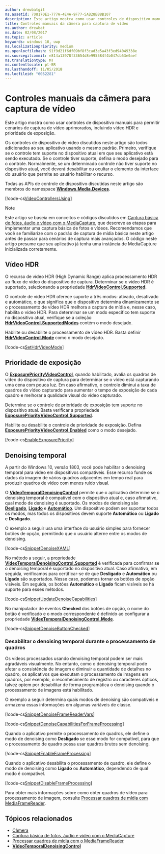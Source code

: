 ```yaml
---
author: drewbatgit
ms.assetid: 708170E1-777A-4E4A-9F77-5AB28B88B107
description: Este artigo mostra como usar controles de dispositivo manuais para permitir cenários de captura de vídeo aprimorados, incluindo vídeo HDR e prioridade de exposição.
title: Controles manuais da câmera para captura de vídeo
ms.author: drewbat
ms.date: 02/08/2017
ms.topic: article
keywords: windows 10, uwp
ms.localizationpriority: medium
ms.openlocfilehash: 91f9d21f6df09bf8f3cad3e5a43f3ed94049338e
ms.sourcegitcommit: e814a13978f33654d8e995584f4b047cb53e0aef
ms.translationtype: MT
ms.contentlocale: pt-BR
ms.lasthandoff: 11/05/2018
ms.locfileid: "6052281"
---
```

# <a name="manual-camera-controls-for-video-capture"></a>Controles manuais da câmera para captura de vídeo



Este artigo mostra como usar controles de dispositivo manuais para permitir cenários de captura de vídeo aprimorados, incluindo vídeo HDR e prioridade de exposição.

Os controles de dispositivo de vídeo discutidos neste artigo são todos adicionados ao seu aplicativo usando o mesmo padrão. Primeiro, verifique se o controle tem suporte no dispositivo atual em que seu aplicativo está sendo executado. Se o controle tiver suporte, defina o modo desejado para o controle. Normalmente, se um determinado controle não tiver suporte no dispositivo atual, você deverá desabilitar ou ocultar o elemento da interface do usuário que permite ao usuário habilitar o recurso.

Todas as APIs de controle de dispositivo discutidas neste artigo são membros do namespace [**Windows.Media.Devices**](https://msdn.microsoft.com/library/windows/apps/br206902).

[!code-cs[VideoControllersUsing](./code/BasicMediaCaptureWin10/cs/MainPage.xaml.cs#SnippetVideoControllersUsing)]

> [!NOTE] 
> Este artigo se baseia em conceitos e códigos discutidos em [Captura básica de fotos, áudio e vídeo com o MediaCapture](basic-photo-video-and-audio-capture-with-MediaCapture.md), que descreve as etapas para implementar uma captura básica de fotos e vídeos. Recomendamos que você se familiarize com o padrão de captura de mídia básica neste artigo antes de passar para cenários de captura mais avançados. O código neste artigo presume que seu aplicativo já tenha uma instância de MediaCapture inicializada corretamente.

## <a name="hdr-video"></a>Vídeo HDR

O recurso de vídeo HDR (High Dynamic Range) aplica processamento HDR ao fluxo de vídeo do dispositivo de captura. Determinar se o vídeo HDR é suportado, selecionando a propriedade [**HdrVideoControl.Supported**](https://msdn.microsoft.com/library/windows/apps/dn926682).

O controle de vídeo HDR oferece suporte a três modos: ativado, desativado e automático, o que significa que o dispositivo determina dinamicamente se o processamento de vídeo HDR melhora a captura de mídia e, nesse caso, habilita o vídeo HDR. Para determinar se um modo específico tem suporte no dispositivo atual, verifique se a coleção [**HdrVideoControl.SupportedModes**](https://msdn.microsoft.com/library/windows/apps/dn926683) contém o modo desejado.

Habilite ou desabilite o processamento de vídeo HDR. Basta definir [**HdrVideoControl.Mode**](https://msdn.microsoft.com/library/windows/apps/dn926681) como o modo desejado.

[!code-cs[SetHdrVideoMode](./code/BasicMediaCaptureWin10/cs/MainPage.xaml.cs#SnippetSetHdrVideoMode)]

## <a name="exposure-priority"></a>Prioridade de exposição

O [**ExposurePriorityVideoControl**](https://msdn.microsoft.com/library/windows/apps/dn926644), quando habilitado, avalia os quadros de vídeo do dispositivo de captura para determinar se o vídeo está capturando uma cena com pouca luz. Em caso afirmativo, o controle diminui a taxa de quadros do vídeo capturado para aumentar o tempo de exposição de cada quadro e melhorar a qualidade visual do vídeo capturado.

Determine se o controle de prioridade de exposição tem suporte no dispositivo atual. Basta verificar a propriedade [**ExposurePriorityVideoControl.Supported**](https://msdn.microsoft.com/library/windows/apps/dn926647).

Habilite ou desabilite o controle de prioridade de exposição. Defina [**ExposurePriorityVideoControl.Enabled**](https://msdn.microsoft.com/library/windows/apps/dn926646) como o modo desejado.

[!code-cs[EnableExposurePriority](./code/BasicMediaCaptureWin10/cs/MainPage.xaml.cs#SnippetEnableExposurePriority)]

## <a name="temporal-denoising"></a>Denoising temporal
A partir do Windows 10, versão 1803, você pode habilitar o denoising temporal para vídeo em dispositivos compatíveis. Esse recurso funde os dados da imagem de vários quadros adjacentes em tempo real para produzir quadros de vídeo com menos ruído visual.

O [**VideoTemporalDenoisingControl**](https://docs.microsoft.com/uwp/api/windows.media.devices.videotemporaldenoisingcontrol) permite que o aplicativo determine se o denoising temporal é compatível com o dispositivo atual e, caso afirmativo, qual modo de denoising é suportado. Os modos de denoising são [**Desligado**](https://docs.microsoft.com/uwp/api/windows.media.devices.videotemporaldenoisingmode), [**Ligado**](https://docs.microsoft.com/uwp/api/windows.media.devices.videotemporaldenoisingmode) e [**Automático**](https://docs.microsoft.com/uwp/api/windows.media.devices.videotemporaldenoisingmode). Um dispositivo podem ser suportar todos os modos, mas todos os dispositivos devem suporte **Automático** ou **Ligado** e **Desligado**.

O exemplo a seguir usa uma interface do usuário simples para fornecer botões de opção, permitindo que o usuário alterne entre os modos de denoising.

[!code-cs[SnippetDenoiseXAML](./code/BasicMediaCaptureWin10/cs/MainPage.xaml#SnippetDenoiseXAML)]

No método a seguir, a propriedade [**VideoTemporalDenoisingControl.Supported**](https://docs.microsoft.com/uwp/api/windows.media.devices.videotemporaldenoisingcontrol.supported) é verificada para confirmar se o denoising temporal é suportado no dispositivo atual. Caso afirmativo, em seguida, verificamos para certificar-se de que **Desligado** e **Automático** ou **Ligado** são suportados. Nesse caso, podemos tornar os botões de opção visíveis. Em seguida, os botões **Automático** e **Ligado** ficam visíveis se há suporte para esses métodos.

[!code-cs[SnippetUpdateDenoiseCapabilities](./code/BasicMediaCaptureWin10/cs/MainPage.ManualControls.xaml.cs#SnippetUpdateDenoiseCapabilities)]

No manipulador de eventos **Checked** dos botões de opção, o nome do botão é verificado e o modo correspondente é definido ao configurar a propriedade [**VideoTemporalDenoisingControl.Mode**](https://docs.microsoft.com/uwp/api/windows.media.devices.videotemporaldenoisingcontrol.mode).

[!code-cs[SnippetDenoiseButtonChecked](./code/BasicMediaCaptureWin10/cs/MainPage.ManualControls.xaml.cs#SnippetDenoiseButtonChecked)]

### <a name="disabling-temporal-denoising-while-processing-frames"></a>Desabilitar o denoising temporal durante o processamento de quadros
Os vídeos processados usando denoising temporal podem ser mais agradáveis visualmente. No entanto, como o denoising temporal pode afetar a consistência de imagem e diminuir a quantidade de detalhes no quadro, os aplicativos que executam o processamento de imagens em quadros, por exemplo, o reconhecimento de registro ou caracteres ópticos, talvez optem por desabilitar de forma programática o denoising quando o processamento de imagens está habilitado.

O exemplo a seguir determina quais modos de denoising são compatíveis e armazena essas informações em algumas variáveis de classe.

[!code-cs[SnippetDenoiseFrameReaderVars](./code/BasicMediaCaptureWin10/cs/MainPage.ManualControls.xaml.cs#SnippetDenoiseFrameReaderVars)]

[!code-cs[SnippetDenoiseCapabilitiesForFrameProcessing](./code/BasicMediaCaptureWin10/cs/MainPage.ManualControls.xaml.cs#SnippetDenoiseCapabilitiesForFrameProcessing)]

Quando o aplicativo permite o processamento de quadros, ele define o modo de denoising como **Desligado** se esse modo for compatível, para que o processamento de quadro possa usar quadros brutos sem denoising.

[!code-cs[SnippetEnableFrameProcessing](./code/BasicMediaCaptureWin10/cs/MainPage.ManualControls.xaml.cs#SnippetEnableFrameProcessing)]

Quando o aplicativo desabilita o processamento de quadro, ele define o modo de denoising como **Ligado** ou **Automático**, dependendo de qual modo é compatível.

[!code-cs[SnippetDisableFrameProcessing](./code/BasicMediaCaptureWin10/cs/MainPage.ManualControls.xaml.cs#SnippetDisableFrameProcessing)]

Para obter mais informações sobre como obter quadros de vídeo para processamento de imagem, consulte [Processar quadros de mídia com MediaFrameReader](process-media-frames-with-mediaframereader.md).

## <a name="related-topics"></a>Tópicos relacionados

* [Câmera](camera.md)
* [Captura básica de fotos, áudio e vídeo com o MediaCapture](basic-photo-video-and-audio-capture-with-MediaCapture.md)
* [Processar quadros de mídia com o MediaFrameReader](process-media-frames-with-mediaframereader.md)
*  [**VideoTemporalDenoisingControl**](https://docs.microsoft.com/uwp/api/windows.media.devices.videotemporaldenoisingcontrol)
 




